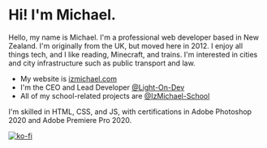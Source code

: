 # Hi! I'm Michael.
Hello, my name is Michael. I'm a professional web developer based in New Zealand. I'm originally from the UK, but moved here in 2012. I enjoy all things tech, and I like reading, Minecraft, and trains. I'm interested in cities and city infrastructure such as public transport and law.

- My website is [izmichael.com](https://izmichael.com)
- I'm the CEO and Lead Developer [@Light-On-Dev](https://github.com/Light-On-Dev)
- All of my school-related projects are [@IzMichael-School](https://github.com/IzMichael-School)

I'm skilled in HTML, CSS, and JS, with certifications in Adobe Photoshop 2020 and Adobe Premiere Pro 2020.


[![ko-fi](https://ko-fi.com/img/githubbutton_sm.svg)](https://ko-fi.com/izmichael)
